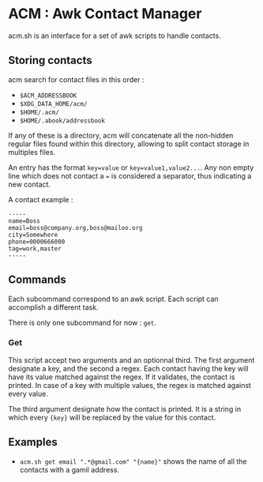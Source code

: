 # ACM : Awk Contact Manager
acm.sh is an interface for a set of awk scripts to handle contacts.

## Storing contacts
acm search for contact files in this order :
 - `$ACM_ADDRESSBOOK`
 - `$XDG_DATA_HOME/acm/`
 - `$HOME/.acm/`
 - `$HOME/.abook/addressbook`

If any of these is a directory, acm will concatenate all the non-hidden regular
files found within this directory, allowing to split contact storage in
multiples files.

An entry has the format `key=value` or `key=value1,value2...`. Any non empty
line which does not contact a `=` is considered a separator, thus indicating
a new contact.

A contact example :
```
-----
name=Boss
email=boss@company.org,boss@mailoo.org
city=Somewhere
phone=0000666000
tag=work,master
-----
```

## Commands
Each subcommand correspond to an awk script. Each script can accomplish a
different task.

There is only one subcommand for now : `get`.

### Get
This script accept two arguments and an optionnal third. The first argument
designate a key, and the second a regex. Each contact having the key will have
its value matched against the regex. If it validates, the contact is printed.
In case of a key with multiple values, the regex is matched against every
value.

The third argument designate how the contact is printed. It is a string in
which every `{key}` will be replaced by the value for this contact.

## Examples
 - `acm.sh get email ".*@gmail.com" "{name}"` shows the name of all the
    contacts with a gamil address.

